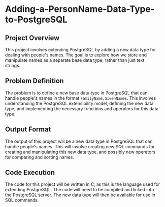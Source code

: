 # Adding-a-PersonName-Data-Type-to-PostgreSQL

## Project Overview

This project involves extending PostgreSQL by adding a new data type for dealing with people's names. The goal is to explore how we store and manipulate names as a separate base data type, rather than just text strings.

## Problem Definition

The problem is to define a new base data type in PostgreSQL that can handle people's names in the format `FamilyName,GivenNames`. This involves understanding the PostgreSQL extensibility model, defining the new data type, and implementing the necessary functions and operators for this data type.

## Output Format

The output of this project will be a new data type in PostgreSQL that can handle people's names. This will involve creating new SQL commands for creating and manipulating this new data type, and possibly new operators for comparing and sorting names.

## Code Execution

The code for this project will be written in C, as this is the language used for extending PostgreSQL. The code will need to be compiled and linked into the PostgreSQL server. The new data type will then be available for use in SQL commands.

